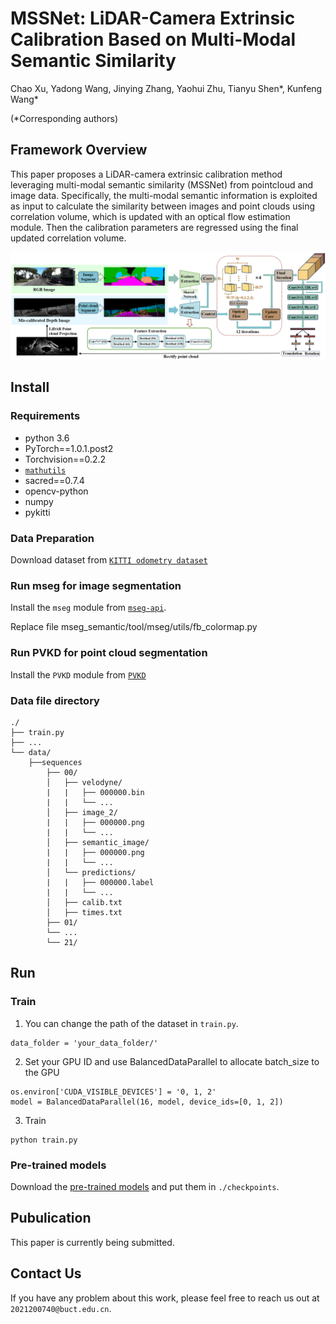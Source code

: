 # MSSNet: LiDAR-Camera Extrinsic Calibration Based on Multi-Modal Semantic Similarity

Chao Xu, Yadong Wang, Jinying Zhang, Yaohui Zhu, Tianyu Shen\*, Kunfeng Wang*

(*Corresponding authors)

## Framework Overview

This paper proposes a LiDAR-camera extrinsic calibration method leveraging multi-modal semantic similarity (MSSNet) from pointcloud and image data. Specifically, the multi-modal semantic information is exploited as input to calculate the similarity between images and point clouds using correlation volume, which is updated with an optical flow estimation module. Then the calibration parameters are regressed using the final updated correlation volume. 

![MSSNet](MSSNet.png)

## Install

### Requirements
- python 3.6
- PyTorch==1.0.1.post2
- Torchvision==0.2.2
- [`mathutils`](https://gitlab.com/m1lhaus/blender-mathutils.git)
- sacred==0.7.4
- opencv-python
- numpy
- pykitti

### Data Preparation

Download dataset from [`KITTI odometry dataset`](https://www.cvlibs.net/datasets/kitti/eval_odometry.php)

### Run mseg for image segmentation

Install the `mseg` module from [`mseg-api`](https://github.com/mseg-dataset/mseg-api).

Replace file mseg_semantic/tool/mseg/utils/fb_colormap.py

### Run PVKD for point cloud segmentation

Install the `PVKD` module from [`PVKD`](https://github.com/cardwing/Codes-for-PVKD.git)

### Data file directory

```
./
├── train.py
├── ...
└── data/
    ├──sequences
        ├── 00/ 
        │   ├── velodyne/	
        |   |	├── 000000.bin
        |   |	└── ...
        │   ├── image_2/	
        |   |	├── 000000.png
        |   |	└── ...
        │   ├── semantic_image/	
        |   |	├── 000000.png
        |   |	└── ...
        │   └── predictions/ 
        |   |	├── 000000.label
        |   |	└── ...
        │   ├── calib.txt
        │   ├── times.txt
        ├── 01/
	    └── ...
        └── 21/
```

## Run

### Train

1. You can change the path of the dataset in `train.py`.

```
data_folder = 'your_data_folder/'
```

2. Set your GPU ID and use BalancedDataParallel to allocate batch_size to the GPU

```
os.environ['CUDA_VISIBLE_DEVICES'] = '0, 1, 2'
model = BalancedDataParallel(16, model, device_ids=[0, 1, 2])
```

3. Train

```commandline
python train.py
```

### Pre-trained models

Download the [pre-trained models](https://pan.baidu.com/s/17Ekxu3q6HBSIU9SrelWlrw?pwd=mssn) and put them in `./checkpoints`.

## Pubulication

This paper is currently being submitted.

## Contact Us

If you have any problem about this work, please feel free to reach us out at `2021200740@buct.edu.cn`.